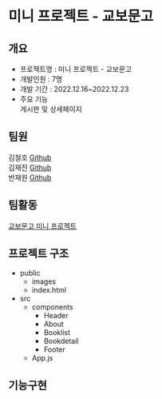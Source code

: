 # 미니 프로젝트 - 교보문고

## 개요
- 프로젝트명 : 미니 프로젝트 - 교보문고 <br />
- 개발인원 : 7명 <br />
- 개발 기간 : 2022.12.16~2022.12.23 <br />
- 주요 기능 <br />
게시판 및 상세페이지

## 팀원
김철호 [Github](https://github.com/Haeparic)
<br />
김재진 [Github](https://github.com/mochapot)
<br />
반재원 [Github](https://github.com/Banjae)

## 팀활동
[교보문고 미니 프로젝트](https://www.notion.so/bbb3fc5260ff47eeb1d22eab83f352a6)

## 프로젝트 구조  
* public
  * images
  * index.html
* src
  * components
    * Header
    * About
    * Booklist
    * Bookdetail
    * Footer
  * App.js
    
## 기능구현
